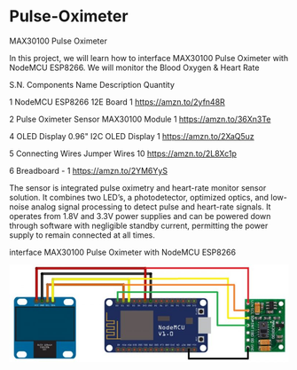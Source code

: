 # Pulse-Oximeter
MAX30100 Pulse Oximeter 

In this project, we will learn how to interface MAX30100 Pulse Oximeter with NodeMCU ESP8266. We will monitor the Blood Oxygen & Heart Rate 



S.N.	Components Name	Description	Quantity	

1	NodeMCU	ESP8266 12E Board	1	https://amzn.to/2yfn48R

2	Pulse Oximeter Sensor	MAX30100 Module	1	https://amzn.to/36Xn3Te

4	OLED Display	0.96" I2C OLED Display	1	https://amzn.to/2XaQ5uz

5	Connecting Wires	Jumper Wires	10	https://amzn.to/2L8Xc1p

6	Breadboard	-	1	https://amzn.to/2YM6YyS

The sensor is integrated pulse oximetry and heart-rate monitor sensor solution. It combines two LED’s, a photodetector, optimized optics, and low-noise analog signal processing to detect pulse and heart-rate signals. It operates from 1.8V and 3.3V power supplies and can be powered down through software with negligible standby current, permitting the power supply to remain connected at all times.



interface MAX30100 Pulse Oximeter with NodeMCU ESP8266

<img src="https://github.com/noorkhokhar99/Pulse-Oximeter/blob/master/MAX30100-NodeMCU-Connection-768x269.jpg">
